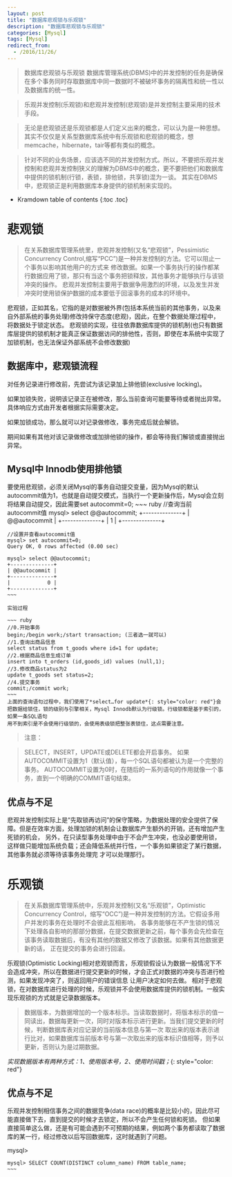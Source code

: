 ```yaml
---
layout: post
title: "数据库悲观锁与乐观锁"
description: "数据库悲观锁与乐观锁"
categories: [Mysql]
tags: [Mysql]
redirect_from:
  - /2016/11/26/
---
```


> 数据库悲观锁与乐观锁
> 数据库管理系统(DBMS)中的并发控制的任务是确保在多个事务同时存取数据库中同一数据时不被破坏事务的隔离性和统一性以及数据库的统一性。

> 乐观并发控制(乐观锁)和悲观并发控制(悲观锁)是并发控制主要采用的技术手段。

> 无论是悲观锁还是乐观锁都是人们定义出来的概念，可以认为是一种思想。其实不仅仅是关系型数据库系统中有乐观锁和悲观锁的概念，想memcache，hibernate，tair等都有类似的概念。

> 针对不同的业务场景，应该选不同的并发控制方式。所以，不要把乐观并发控制和悲观并发控制狭义的理解为DBMS中的概念，更不要把他们和数据库中提供的锁机制(行锁，表锁，排他锁，共享锁)混为一谈。
> 其实在DBMS中，悲观锁正是利用数据库本身提供的锁机制来实现的。

* Kramdown table of contents
{:toc .toc}

# 悲观锁

> 在关系数据库管理系统里，悲观并发控制(又名“悲观锁”，Pessimistic Concurrency Control,缩写“PCC”)是一种并发控制的方法。它可以阻止一个事务以影响其他用户的方式来
> 修改数据。如果一个事务执行的操作都某行数据应用了锁，那只有当这个事务把锁释放，其他事务才能够执行与该锁冲突的操作。
> 悲观并发控制主要用于数据争用激烈的环境，以及发生并发冲突时使用锁保护数据的成本要低于回滚事务的成本的环境中。

悲观锁，正如其名，它指的是对数据被外界(包括本系统当前的其他事务，以及来自外部系统的事务处理)修改持保守态度(悲观)，因此，在整个数据处理过程中，将数据处于锁定状态。
悲观锁的实现，往往依靠数据库提供的锁机制(也只有数据库层提供的锁机制才能真正保证数据访问的排他性，否则，即使在本系统中实现了加锁机制，也无法保证外部系统不会修改数据)

## 数据库中，悲观锁流程

   对任务记录进行修改前，先尝试为该记录加上排他锁(exclusive locking)。
   
   如果加锁失败，说明该记录正在被修改，那么当前查询可能要等待或者抛出异常。具体响应方式由开发者根据实际需要决定。
   
   如果加锁成功，那么就可以对记录做修改，事务完成后就会解锁。
   
   期间如果有其他对该记录做修改或加排他锁的操作，都会等待我们解锁或直接抛出异常。
   
## Mysql中 Innodb使用排他锁

   要使用悲观锁，必须关闭Mysql的事务自动提交变量，因为Mysql的默认autocommit值为1，也就是自动提交模式，当执行一个更新操作后，Mysql会立刻将结果自动提交，因此需要set autocommit=0;
   	~~~ ruby
	//查询当前autocommit值
    mysql> select @@autocommit;
	+--------------+
	| @@autocommit |
	+--------------+
	|            1 |
	+--------------+
	
	//设置并查看autocommit值
	mysql> set autocommit=0;
	Query OK, 0 rows affected (0.00 sec)

	mysql> select @@autocommit;
	+--------------+
	| @@autocommit |
	+--------------+
	|            0 |
	+--------------+
	~~~
	
	实验过程
	
	~~~ ruby
	//0.开始事务
	begin;/begin work;/start transaction; (三者选一就可以)
	//1.查询出商品信息
	select status from t_goods where id=1 for update;
	//2.根据商品信息生成订单
	insert into t_orders (id,goods_id) values (null,1);
	//3.修改商品status为2
	update t_goods set status=2;
	//4.提交事务
	commit;/commit work;
	~~~
	上面的查询语句过程中，我们使用了*select…for update*{: style="color: red"}会把数据给锁住，锁的级别与引擎相关，Mysql Innodb默认为行级锁。行级锁都是基于索引的，如果一条SQL语句
	用不到索引是不会使用行级锁的，会使用表级锁把整张表锁住，这点需要注意。
	
> 注意：

> SELECT，INSERT，UPDATE或DELETE都会开启事务。
> 如果AUTOCOMMIT设置为1（默认值），每一个SQL语句都被认为是一个完整的事务。 AUTOCOMMIT设置为0时，在随后的一系列语句的作用就像一个事务，直到一个明确的COMMIT语句结束。
	
## 优点与不足

   悲观并发控制实际上是“先取锁再访问”的保守策略，为数据处理的安全提供了保障。但是在效率方面，处理加锁的机制会让数据库产生额外的开销，还有增加产生死锁的机会，
   另外，在只读型事务处理中由于不会产生冲突，也没必要使用锁，这样做只能增加系统负载；还会降低系统并行性，一个事务如果锁定了某行数据，其他事务就必须等待该事务处理完
   才可以处理那行。
 
# 乐观锁

> 在关系数据库管理系统中，乐观并发控制(又名“乐观锁”，Optimistic Concurrency Control，缩写“OCC”)是一种并发控制的方法。它假设多用户并发的事务在处理时不会彼此互相影响，
> 各事务能够在不产生锁的情况下处理各自影响的那部分数据，在提交数据更新之前，每个事务会先检查在该事务读取数据后，有没有其他的数据又修改了该数据。如果有其他数据更新的话，
> 正在提交的事务会进行回滚。

乐观锁(Optimistic Locking)相对悲观锁而言，乐观锁假设认为数据一般情况下不会造成冲突，所以在数据进行提交更新的时候，才会正式对数据的冲突与否进行检测，如果发现冲突了，则返回用户的错误信息
让用户决定如何去做。
相对于悲观锁，在对数据库进行处理的时候，乐观锁并不会使用数据库提供的锁机制。一般实现乐观锁的方式就是记录数据版本。

> 数据版本，为数据增加的一个版本标示。当读取数据时，将版本标示的值一同读出，数据每更新一次，同时对版本标示进行更新。当我们提交更新的时候，判断数据库表对应记录的当前版本信息与第一次
> 取出来的版本表示进行比对，如果数据库当前版本号与第一次取出来的版本标识值相等，则予以更新，否则认为是过期数据。

*实现数据版本有两种方式：1、使用版本号，2、使用时间戳；*{: style="color: red"}
	
## 优点与不足

   乐观并发控制相信事务之间的数据竞争(data race)的概率是比较小的，因此尽可能直接做下去，直到提交的时候才去锁定，所以不会产生任何锁和死锁。
   但如果直接简单这么做，还是有可能会遇到不可预期的结果，例如两个事务都读取了数据库的某一行，经过修改以后写回数据库，这时就遇到了问题。




mysql>


	mysql> SELECT COUNT(DISTINCT column_name) FROM table_name;
	~~~
